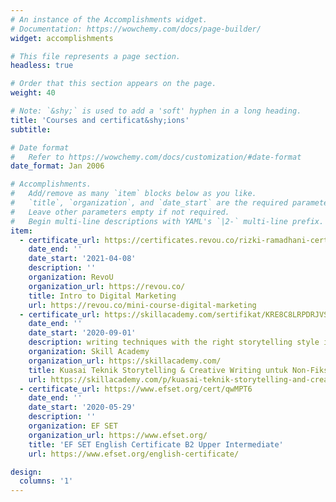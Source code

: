 ```yaml
---
# An instance of the Accomplishments widget.
# Documentation: https://wowchemy.com/docs/page-builder/
widget: accomplishments

# This file represents a page section.
headless: true

# Order that this section appears on the page.
weight: 40

# Note: `&shy;` is used to add a 'soft' hyphen in a long heading.
title: 'Courses and certificat&shy;ions'
subtitle:

# Date format
#   Refer to https://wowchemy.com/docs/customization/#date-format
date_format: Jan 2006

# Accomplishments.
#   Add/remove as many `item` blocks below as you like.
#   `title`, `organization`, and `date_start` are the required parameters.
#   Leave other parameters empty if not required.
#   Begin multi-line descriptions with YAML's `|2-` multi-line prefix.
item:
  - certificate_url: https://certificates.revou.co/rizki-ramadhani-certificate-completion-dmmc22.pdf
    date_end: ''
    date_start: '2021-04-08'
    description: ''
    organization: RevoU
    organization_url: https://revou.co/
    title: Intro to Digital Marketing
    url: https://revou.co/mini-course-digital-marketing
  - certificate_url: https://skillacademy.com/sertifikat/KRE8C8LRPDRJVS
    date_end: ''
    date_start: '2020-09-01'
    description: writing techniques with the right storytelling style in making non-fiction works.
    organization: Skill Academy
    organization_url: https://skillacademy.com/
    title: Kuasai Teknik Storytelling & Creative Writing untuk Non-Fiksi
    url: https://skillacademy.com/p/kuasai-teknik-storytelling-and-creative-writing-untuk-non-fiksi?courseType=SingleCourse
  - certificate_url: https://www.efset.org/cert/qwMPT6
    date_end: ''
    date_start: '2020-05-29'
    description: ''
    organization: EF SET
    organization_url: https://www.efset.org/
    title: 'EF SET English Certificate B2 Upper Intermediate'
    url: https://www.efset.org/english-certificate/

design:
  columns: '1'
---
```

